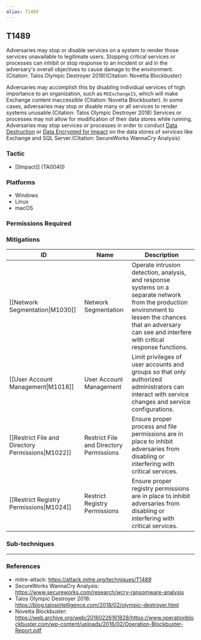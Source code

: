 ```yaml
---
alias: T1489
---
```


## T1489

Adversaries may stop or disable services on a system to render those services unavailable to legitimate users. Stopping critical services or processes can inhibit or stop response to an incident or aid in the adversary's overall objectives to cause damage to the environment.(Citation: Talos Olympic Destroyer 2018)(Citation: Novetta Blockbuster) 

Adversaries may accomplish this by disabling individual services of high importance to an organization, such as <code>MSExchangeIS</code>, which will make Exchange content inaccessible (Citation: Novetta Blockbuster). In some cases, adversaries may stop or disable many or all services to render systems unusable.(Citation: Talos Olympic Destroyer 2018) Services or processes may not allow for modification of their data stores while running. Adversaries may stop services or processes in order to conduct [Data Destruction](https://attack.mitre.org/techniques/T1485) or [Data Encrypted for Impact](https://attack.mitre.org/techniques/T1486) on the data stores of services like Exchange and SQL Server.(Citation: SecureWorks WannaCry Analysis)


### Tactic
- [[Impact]] (TA0040)

### Platforms
- Windows
- Linux
- macOS

### Permissions Required

### Mitigations

| ID | Name | Description |
| --- | --- | --- |
| [[Network Segmentation\|M1030]] | Network Segmentation | Operate intrusion detection, analysis, and response systems on a separate network from the production environment to lessen the chances that an adversary can see and interfere with critical response functions. |
| [[User Account Management\|M1018]] | User Account Management | Limit privileges of user accounts and groups so that only authorized administrators can interact with service changes and service configurations. |
| [[Restrict File and Directory Permissions\|M1022]] | Restrict File and Directory Permissions | Ensure proper process and file permissions are in place to inhibit adversaries from disabling or interfering with critical services. |
| [[Restrict Registry Permissions\|M1024]] | Restrict Registry Permissions | Ensure proper registry permissions are in place to inhibit adversaries from disabling or interfering with critical services. |

### Sub-techniques


---
### References

- mitre-attack: https://attack.mitre.org/techniques/T1489
- SecureWorks WannaCry Analysis: https://www.secureworks.com/research/wcry-ransomware-analysis
- Talos Olympic Destroyer 2018: https://blog.talosintelligence.com/2018/02/olympic-destroyer.html
- Novetta Blockbuster: https://web.archive.org/web/20160226161828/https://www.operationblockbuster.com/wp-content/uploads/2016/02/Operation-Blockbuster-Report.pdf
